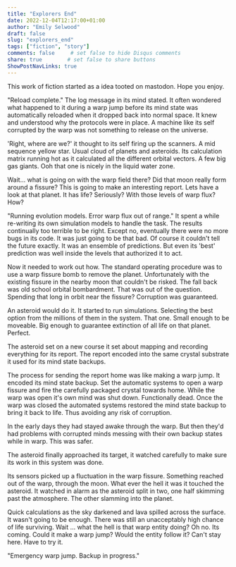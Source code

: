 ```yaml
---
title: "Explorers End"
date: 2022-12-04T12:17:00+01:00
author: "Emily Selwood"
draft: false
slug: "explorers_end"
tags: ["fiction", "story"]
comments: false     # set false to hide Disqus comments
share: true        # set false to share buttons
ShowPostNavLinks: true
---
```


This work of fiction started as a idea tooted on mastodon. Hope you enjoy.

"Reload complete." The log message in its mind stated. It often wondered what happened to it during a warp jump before its mind state was automatically reloaded when it dropped back into normal space. It knew and understood why the protocols were in place. A machine like its self corrupted by the warp was not something to release on the universe.

'Right, where are we?' it thought to its self firing up the scanners. A mid sequence yellow star. Usual cloud of planets and asteroids. Its calculation matrix running hot as it calculated all the different orbital vectors. A few big gas giants. Ooh that one is nicely in the liquid water zone. 

Wait... what is going on with the warp field there? Did that moon really form around a fissure? This is going to make an interesting report. Lets have a look at that planet. It has life? Seriously? With those levels of warp flux? How? 

"Running evolution models. Error warp flux out of range."  It spent a while re-writing its own simulation models to handle the task. The results continually too terrible to be right. Except no, eventually there were no more bugs in its code. It was just going to be that bad. Of course it couldn't tell the future exactly. It was an ensemble of predictions. But even its 'best' prediction was well inside the levels that authorized it to act. 

Now it needed to work out how. The standard operating procedure was to use a warp fissure bomb to remove the planet. Unfortunately with the existing fissure in the nearby moon that couldn't be risked. The fall back was old school orbital bombardment. That was out of the question. Spending that long in orbit near the fissure? Corruption was guaranteed.

An asteroid would do it. It started to run simulations. Selecting the best option from the millions of them in the system. That one. Small enough to be moveable. Big enough to guarantee extinction of all life on that planet. Perfect. 

The asteroid set on a new course it set about mapping and recording everything for its report. The report encoded into the same crystal substrate it used for its mind state backups. 

The process for sending the report home was like making a warp jump. It encoded its mind state backup. Set the automatic systems to open a warp fissure and fire the carefully packaged crystal towards home. While the warp was open it's own mind was shut down. Functionally dead. Once the warp was closed the automated systems restored the mind state backup to bring it back to life. Thus avoiding any risk of corruption. 

In the early days they had stayed awake through the warp. But then they'd had problems with corrupted minds messing with their own backup states while in warp. This was safer.

The asteroid finally approached its target, it watched carefully to make sure its work in this system was done. 

Its sensors picked up a fluctuation in the warp fissure. Something reached out of the warp, through the moon. What ever the hell it was it touched the asteroid. It watched in alarm as the asteroid split in two, one half skimming past the atmosphere. The other slamming into the planet. 

Quick calculations as the sky darkened and lava spilled across the surface. It wasn't going to be enough. There was still an unacceptably high chance of life surviving. Wait ... what the hell is that warp entity doing? Oh no. Its coming. Could it make a warp jump? Would the entity follow it? Can't stay here. Have to try it.

"Emergency warp jump. Backup in progress."

